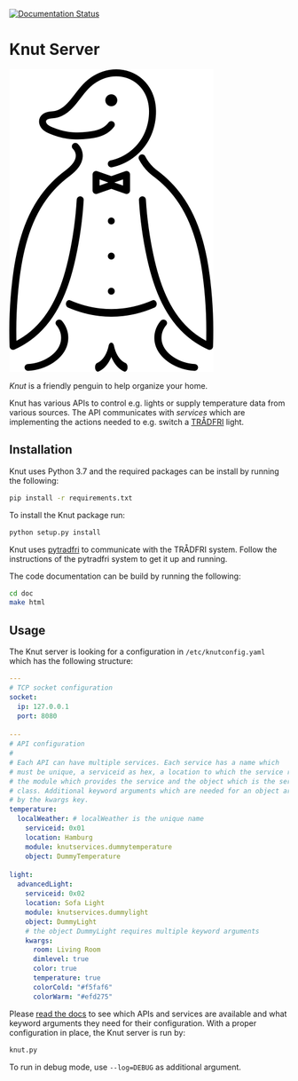 [![Documentation Status](https://readthedocs.org/projects/knut-server/badge/?version=latest)](https://knut-server.readthedocs.io/en/latest/?badge=latest)

# Knut Server

![Image of Knut](knut.png)

*Knut* is a friendly penguin to help organize your home.

Knut has various APIs to control e.g. lights or supply temperature
data from various sources. The API communicates with *services* which
are implementing the actions needed to e.g. switch a
[TRÅDFRI](https://www.ikea.com/de/de/product-guides/tradfri-home-smart-beleuchtung-pub61503271)
light.

## Installation

Knut uses Python 3.7 and the required packages can be install by
running the following:

```bash
pip install -r requirements.txt
```

To install the Knut package run:

```bash
python setup.py install
```

Knut uses [pytradfri](https://github.com/ggravlingen/pytradfri) to
communicate with the TRÅDFRI system. Follow the instructions of the
pytradfri system to get it up and running.

The code documentation can be build by running the following:

```bash
cd doc
make html
```

## Usage

The Knut server is looking for a configuration in
`/etc/knutconfig.yaml` which has the following structure:

```yaml
---
# TCP socket configuration
socket:
  ip: 127.0.0.1
  port: 8080

---
# API configuration
#
# Each API can have multiple services. Each service has a name which
# must be unique, a serviceid as hex, a location to which the service relates,
# the module which provides the service and the object which is the service
# class. Additional keyword arguments which are needed for an object are parsed
# by the kwargs key.
temperature:
  localWeather: # localWeather is the unique name
    serviceid: 0x01
    location: Hamburg
    module: knutservices.dummytemperature
    object: DummyTemperature

light:
  advancedLight:
    serviceid: 0x02
    location: Sofa Light
    module: knutservices.dummylight
    object: DummyLight
    # the object DummyLight requires multiple keyword arguments
    kwargs:
      room: Living Room
      dimlevel: true
      color: true
      temperature: true
      colorCold: "#f5faf6"
      colorWarm: "#efd275"
```

Please [read the docs](https://knut-server.readthedocs.io) to see which APIs and services are available and
what keyword arguments they need for their configuration. With a
proper configuration in place, the Knut server is run by:

```bash
knut.py
```

To run in debug mode, use `--log=DEBUG` as additional argument.
